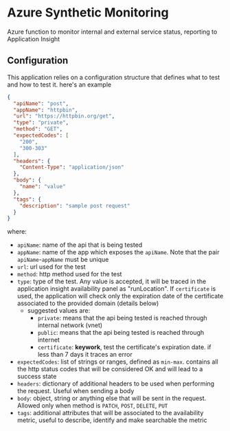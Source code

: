 # Azure Synthetic Monitoring

Azure function to monitor internal and external service status, reporting to Application Insight

## Configuration

This application relies on a configuration structure that defines what to test and how to test it. here's an example

```json
{
  "apiName": "post",
  "appName": "httpbin",
  "url": "https://httpbin.org/get",
  "type": "private",
  "method": "GET",
  "expectedCodes": [
    "200",
    "300-303"
  ],
  "headers": {
    "Content-Type": "application/json"
  },
  "body": {
    "name": "value"
  },
  "tags": {
    "description": "sample post request"
  }
}
```

where:

- `apiName`: name of the api that is being tested
- `appName`: name of the app which exposes the `apiName`. Note that the pair `apiName`-`appName` must be unique
- `url`: url used for the test
- `method`: http method used for the test
- `type`: type of the test. Any value is accepted, it will be traced in the application insight availability panel as "runLocation". If `certificate` is used, the application will check only the expiration date of the certificate associated to the provided domain (details below)
  - suggested values are:
    - `private`: means that the api being tested is reached through internal network (vnet)
    - `public`: means that the api being tested is reached through internet
    - `certificate`: **keywork**, test the certificate's expiration date. if less than 7 days it traces an error
- `expectedCodes`: list of strings or ranges, defined as `min-max`. contains all the http status codes that will be considered OK and will lead to a success state
- `headers`: dictionary of additional headers to be used when performing the request. Useful when sending a body
- `body`: object, string or anything else that will be sent in the request. Allowed only when method is `PATCH`, `POST`, `DELETE`, `PUT`
- `tags`: additional attributes that will be associated to the availability metric, useful to describe, identify and make searchable the metric
